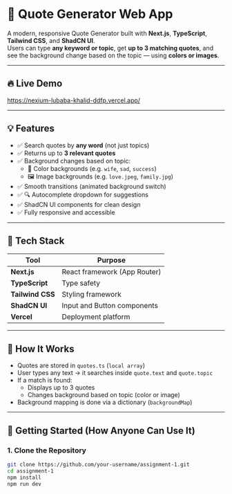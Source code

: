 # 🎉 Quote Generator Web App

A modern, responsive Quote Generator built with **Next.js**, **TypeScript**, **Tailwind CSS**, and **ShadCN UI**.  
Users can type **any keyword or topic**, get **up to 3 matching quotes**, and see the background change based on the topic — using **colors or images**.

---

## 🔥 Live Demo
https://nexium-lubaba-khalid-ddfp.vercel.app/

---

## 💡 Features

- ✅ Search quotes by **any word** (not just topics)
- ✅ Returns up to **3 relevant quotes**
- ✅ Background changes based on topic:
  - 🌈 Color backgrounds (e.g. `wife`, `sad`, `success`)
  - 🖼️ Image backgrounds (e.g. `love.jpeg`, `family.jpg`)
- ✅ Smooth transitions (animated background switch)
- ✅ 🔍 Autocomplete dropdown for suggestions
- ✅ ShadCN UI components for clean design
- ✅ Fully responsive and accessible

---

## 🧩 Tech Stack

| Tool        | Purpose                         |
|-------------|----------------------------------|
| **Next.js** | React framework (App Router)     |
| **TypeScript** | Type safety                   |
| **Tailwind CSS** | Styling framework            |
| **ShadCN UI** | Input and Button components    |
| **Vercel**  | Deployment platform              |

---

## 🧠 How It Works

- Quotes are stored in `quotes.ts` (`local array`)
- User types any text → it searches inside `quote.text` and `quote.topic`
- If a match is found:
  - Displays up to 3 quotes
  - Changes background based on topic (color or image)
- Background mapping is done via a dictionary (`backgroundMap`)

---


## 🚀 Getting Started (How Anyone Can Use It)

### 1. Clone the Repository

```bash
git clone https://github.com/your-username/assignment-1.git
cd assignment-1
npm install
npm run dev
